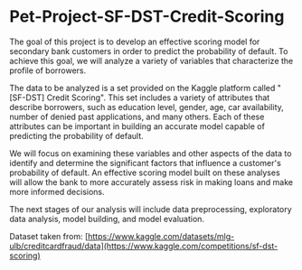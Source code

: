 # Pet-Project-SF-DST-Credit-Scoring

The goal of this project is to develop an effective scoring model for secondary bank customers in order to predict the probability of default. To achieve this goal, we will analyze a variety of variables that characterize the profile of borrowers.

The data to be analyzed is a set provided on the Kaggle platform called "[SF-DST] Credit Scoring". This set includes a variety of attributes that describe borrowers, such as education level, gender, age, car availability, number of denied past applications, and many others. Each of these attributes can be important in building an accurate model capable of predicting the probability of default.

We will focus on examining these variables and other aspects of the data to identify and determine the significant factors that influence a customer's probability of default. An effective scoring model built on these analyses will allow the bank to more accurately assess risk in making loans and make more informed decisions.

The next stages of our analysis will include data preprocessing, exploratory data analysis, model building, and model evaluation.

Dataset taken from: [https://www.kaggle.com/datasets/mlg-ulb/creditcardfraud/data](https://www.kaggle.com/competitions/sf-dst-scoring)
